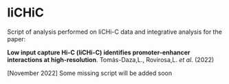 # liCHiC
Script of analysis performed on liCHi-C data and integrative analysis for the paper:

**Low input capture Hi-C (liCHi-C) identifies promoter-enhancer interactions at high-resolution**. Tomás-Daza,L., Rovirosa,L. _et al_. (2022)

[November 2022] Some missing script will be added soon
